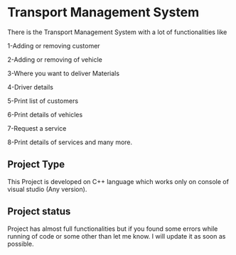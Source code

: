 # Transport Management System

There is the Transport Management System with a lot of functionalities like

1-Adding or removing customer 

2-Adding or removing of vehicle

3-Where you want to deliver Materials

4-Driver details  

5-Print list of customers

6-Print details of vehicles

7-Request a service

8-Print details of services and many more.

## Project Type

This Project is developed on C++ language which works only on console of visual studio (Any version).


## Project status

Project has almost full functionalities but if you found some errors while running of code or some other than let me know. I will update it as soon as possible.
